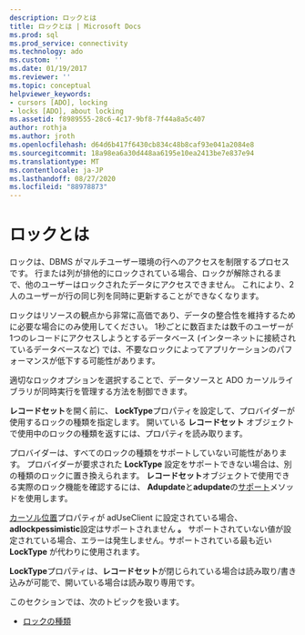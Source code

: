 ```yaml
---
description: ロックとは
title: ロックとは | Microsoft Docs
ms.prod: sql
ms.prod_service: connectivity
ms.technology: ado
ms.custom: ''
ms.date: 01/19/2017
ms.reviewer: ''
ms.topic: conceptual
helpviewer_keywords:
- cursors [ADO], locking
- locks [ADO], about locking
ms.assetid: f8989555-28c6-4c17-9bf8-7f44a8a5c407
author: rothja
ms.author: jroth
ms.openlocfilehash: d64d6b417f6430cb834c48b8caf93e041a2084e8
ms.sourcegitcommit: 18a98ea6a30d448aa6195e10ea2413be7e837e94
ms.translationtype: MT
ms.contentlocale: ja-JP
ms.lasthandoff: 08/27/2020
ms.locfileid: "88978873"
---
```

# <a name="what-is-a-lock"></a>ロックとは
ロックは、DBMS がマルチユーザー環境の行へのアクセスを制限するプロセスです。 行または列が排他的にロックされている場合、ロックが解除されるまで、他のユーザーはロックされたデータにアクセスできません。 これにより、2人のユーザーが行の同じ列を同時に更新することができなくなります。  
  
 ロックはリソースの観点から非常に高価であり、データの整合性を維持するために必要な場合にのみ使用してください。 1秒ごとに数百または数千のユーザーが1つのレコードにアクセスしようとするデータベース (インターネットに接続されているデータベースなど) では、不要なロックによってアプリケーションのパフォーマンスが低下する可能性があります。  
  
 適切なロックオプションを選択することで、データソースと ADO カーソルライブラリが同時実行を管理する方法を制御できます。  
  
 **レコードセット**を開く前に、 **LockType**プロパティを設定して、プロバイダーが使用するロックの種類を指定します。 開いている **レコードセット** オブジェクトで使用中のロックの種類を返すには、プロパティを読み取ります。  
  
 プロバイダーは、すべてのロックの種類をサポートしていない可能性があります。 プロバイダーが要求された **LockType** 設定をサポートできない場合は、別の種類のロックに置き換えられます。 **レコードセット**オブジェクトで使用できる実際のロック機能を確認するには、 **Adupdate**と**adupdate**の[サポート](../../../ado/reference/ado-api/supports-method.md)メソッドを使用します。  
  
 [カーソル位置](../../../ado/reference/ado-api/cursorlocation-property-ado.md)プロパティが adUseClient に設定されている場合、 **adlockpessimistic**設定はサポートされません **。** サポートされていない値が設定されている場合、エラーは発生しません。サポートされている最も近い **LockType** が代わりに使用されます。  
  
 **LockType**プロパティは、**レコードセット**が閉じられている場合は読み取り/書き込みが可能で、開いている場合は読み取り専用です。  
  
 このセクションでは、次のトピックを扱います。  
  
-   [ロックの種類](../../../ado/guide/data/types-of-locks.md)
